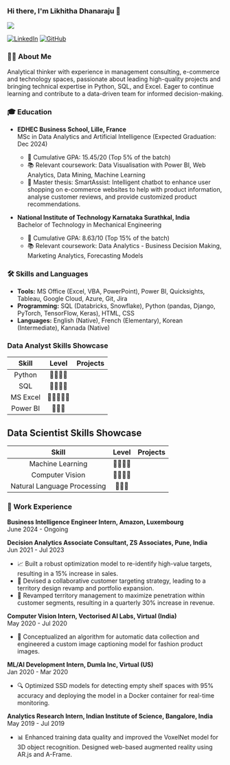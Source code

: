 ### Hi there, I'm Likhitha Dhanaraju 👋

![](https://komarev.com/ghpvc/?username=likhitha-dhanaraju&style=plastic)

[![LinkedIn](https://img.shields.io/badge/LinkedIn-connect-blue)](https://www.linkedin.com/in/likhitha-dhanaraju) [![GitHub](https://img.shields.io/badge/GitHub-follow-green)](https://github.com/likhitha-dhanaraju)

### 👩‍💼 About Me

Analytical thinker with experience in management consulting, e-commerce and technology spaces, passionate about leading high-quality projects and bringing technical expertise in Python, SQL, and Excel. Eager to continue learning and contribute to a data-driven team for informed decision-making.

### 🎓 Education

- **EDHEC Business School, Lille, France**  
  MSc in Data Analytics and Artificial Intelligence (Expected Graduation: Dec 2024)  
  - 🏅 Cumulative GPA: 15.45/20 (Top 5% of the batch)  
  - 📚 Relevant coursework: Data Visualisation with Power BI, Web Analytics, Data Mining, Machine Learning  
  - 📝 Master thesis: SmartAssist: Intelligent chatbot to enhance user shopping on e-commerce websites to help with product information, analyse customer reviews, and provide customized product recommendations.

- **National Institute of Technology Karnataka Surathkal, India**  
  Bachelor of Technology in Mechanical Engineering  
  - 🏅 Cumulative GPA: 8.63/10 (Top 15% of the batch)  
  - 📚 Relevant coursework: Data Analytics - Business Decision Making, Marketing Analytics, Forecasting Models

### 🛠️ Skills and Languages

- **Tools:** MS Office (Excel, VBA, PowerPoint), Power BI, Quicksights, Tableau, Google Cloud, Azure, Git, Jira
- **Programming:** SQL (Databricks, Snowflake), Python (pandas, Django, PyTorch, TensorFlow, Keras), HTML, CSS
- **Languages:** English (Native), French (Elementary), Korean (Intermediate), Kannada (Native)


### Data Analyst Skills Showcase

| **Skill**                        | **Level**         | **Projects**     |
| :------------------------------: | :---------------: | :--------------: |
| Python                       | 🌟🌟🌟🌟    |                |
| SQL                          | 🌟🌟🌟🌟    |                |
| MS Excel                     | 🌟🌟🌟🌟🌟  |                |
| Power BI                     | 🌟🌟🌟       |                |


## Data Scientist Skills Showcase

| **Skill**                       | **Level**         | **Projects**       |
| :-----------------------------: | :---------------: | :----------------: |
| Machine Learning            | 🌟🌟🌟🌟    |                |
| Computer Vision             | 🌟🌟🌟🌟    |               |
| Natural Language Processing | 🌟🌟🌟       |                |



### 💼 Work Experience

**Business Intelligence Engineer Intern, Amazon, Luxembourg**  
June 2024 - Ongoing

**Decision Analytics Associate Consultant, ZS Associates, Pune, India**  
Jun 2021 - Jul 2023  
- 📈 Built a robust optimization model to re-identify high-value targets, resulting in a 15% increase in sales. 
- 🎯 Devised a collaborative customer targeting strategy, leading to a territory design revamp and portfolio expansion.
- 🚀 Revamped territory management to maximize penetration within customer segments, resulting in a quarterly 30% increase in revenue.

  
**Computer Vision Intern, Vectorised AI Labs, Virtual (India)**  
May 2020 - Jul 2020  
- 🤖 Conceptualized an algorithm for automatic data collection and engineered a custom image captioning model for fashion product images.


**ML/AI Development Intern, Dumla Inc, Virtual (US)**  
Jan 2020 - Mar 2020  
- 🔍 Optimized SSD models for detecting empty shelf spaces with 95% accuracy and deploying the model in a Docker container for real-time monitoring.


**Analytics Research Intern, Indian Institute of Science, Bangalore, India**  
May 2019 - Jul 2019  
- 📊 Enhanced training data quality and improved the VoxelNet model for 3D object recognition. Designed web-based augmented reality using AR.js and A-Frame.
